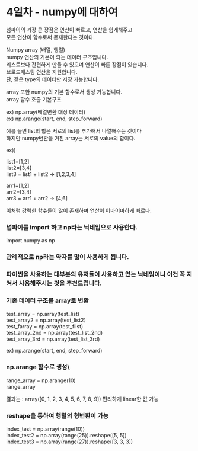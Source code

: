 # 4일차 - numpy에 대하여

넘파이의 가장 큰 장점은 연산이 빠르고, 연산을 쉽게해주고\
모든 연산이 함수로써 존재한다는 것이다.

Numpy array (배열, 행렬)\
numpy 연산의 기본이 되는 데이터 구조입니다.\
리스트보다 간편하게 만들 수 있으며 연산이 빠른 장점이 있습니다.\
브로드캐스팅 연산을 지원합니다.\
단, 같은 type의 데이터만 저장 가능합니다.

array 또한 numpy의 기본 함수로서 생성 가능합니다.\
array 함수 호출 기본구조

ex) np.array(배열변환 대상 데이터)\
ex) np.arange(start, end, step_forward)

예를 들면 list의 합은 서로의 list를 추가해서 나열해주는 것이다\
하지만 numpy변환을 거친 array는 서로의 value의 합이다.

ex))

list1=[1,2]\
list2=[3,4]\
list3 = list1 + list2 -> [1,2,3,4]

arr1=[1,2]\
arr2=[3,4]\
arr3 = arr1 + arr2 -> [4,6]

이처럼 강력한 함수들이 많이 존재하며 연산이 어마어마하게 빠르다.

### 넘파이를 import 하고 np라는 닉네임으로 사용한다.
import numpy as np
### 관례적으로 np라는 약자를 많이 사용하게 됩니다.
### 파이썬을 사용하는 대부분의 유저들이 사용하고 있는 닉네임이니 이건 꼭 지켜서 사용해주시는 것을 추천드립니다.

### 기존 데이터 구조를 array로 변환
test_array = np.array(test_list)\
test_array2 = np.array(test_list2)\
test_farray = np.array(test_flist)\
test_array_2nd = np.array(test_list_2nd)\
test_array_3rd = np.array(test_list_3rd)

ex) np.arange(start, end, step_forward)

### np.arange 함수로 생성\
range_array = np.arange(10)\
range_array

결과는 : array([0, 1, 2, 3, 4, 5, 6, 7, 8, 9]) 편리하게 linear한 값 가능

### reshape을 통하여 행렬의 형변환이 가능
index_test = np.array(range(10))\
index_test2 = np.array(range(25)).reshape([5, 5])\
index_test3 = np.array(range(27)).reshape([3, 3, 3])
